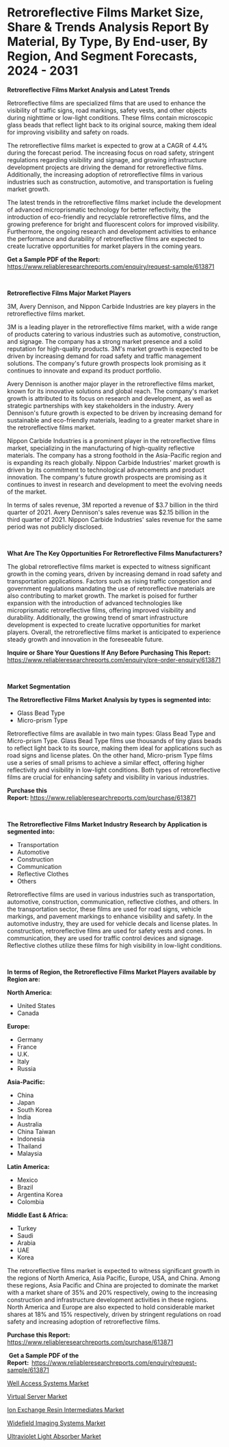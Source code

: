 <p><h1>Retroreflective Films Market Size, Share & Trends Analysis Report By Material, By Type, By End-user, By Region, And Segment Forecasts, 2024 - 2031</h1></p><p><strong>Retroreflective Films Market Analysis and Latest Trends</strong></p>
<p><p>Retroreflective films are specialized films that are used to enhance the visibility of traffic signs, road markings, safety vests, and other objects during nighttime or low-light conditions. These films contain microscopic glass beads that reflect light back to its original source, making them ideal for improving visibility and safety on roads.</p><p>The retroreflective films market is expected to grow at a CAGR of 4.4% during the forecast period. The increasing focus on road safety, stringent regulations regarding visibility and signage, and growing infrastructure development projects are driving the demand for retroreflective films. Additionally, the increasing adoption of retroreflective films in various industries such as construction, automotive, and transportation is fueling market growth.</p><p>The latest trends in the retroreflective films market include the development of advanced microprismatic technology for better reflectivity, the introduction of eco-friendly and recyclable retroreflective films, and the growing preference for bright and fluorescent colors for improved visibility. Furthermore, the ongoing research and development activities to enhance the performance and durability of retroreflective films are expected to create lucrative opportunities for market players in the coming years.</p></p>
<p><strong>Get a Sample PDF of the Report:&nbsp;</strong> <a href="https://www.reliableresearchreports.com/enquiry/request-sample/613871">https://www.reliableresearchreports.com/enquiry/request-sample/613871</a></p>
<p>&nbsp;</p>
<p><strong>Retroreflective Films Major Market Players</strong></p>
<p><p>3M, Avery Dennison, and Nippon Carbide Industries are key players in the retroreflective films market.</p><p>3M is a leading player in the retroreflective films market, with a wide range of products catering to various industries such as automotive, construction, and signage. The company has a strong market presence and a solid reputation for high-quality products. 3M's market growth is expected to be driven by increasing demand for road safety and traffic management solutions. The company's future growth prospects look promising as it continues to innovate and expand its product portfolio.</p><p>Avery Dennison is another major player in the retroreflective films market, known for its innovative solutions and global reach. The company's market growth is attributed to its focus on research and development, as well as strategic partnerships with key stakeholders in the industry. Avery Dennison's future growth is expected to be driven by increasing demand for sustainable and eco-friendly materials, leading to a greater market share in the retroreflective films market.</p><p>Nippon Carbide Industries is a prominent player in the retroreflective films market, specializing in the manufacturing of high-quality reflective materials. The company has a strong foothold in the Asia-Pacific region and is expanding its reach globally. Nippon Carbide Industries' market growth is driven by its commitment to technological advancements and product innovation. The company's future growth prospects are promising as it continues to invest in research and development to meet the evolving needs of the market.</p><p>In terms of sales revenue, 3M reported a revenue of $3.7 billion in the third quarter of 2021. Avery Dennison's sales revenue was $2.15 billion in the third quarter of 2021. Nippon Carbide Industries' sales revenue for the same period was not publicly disclosed.</p></p>
<p>&nbsp;</p>
<p><strong>What Are The Key Opportunities For Retroreflective Films Manufacturers?</strong></p>
<p><p>The global retroreflective films market is expected to witness significant growth in the coming years, driven by increasing demand in road safety and transportation applications. Factors such as rising traffic congestion and government regulations mandating the use of retroreflective materials are also contributing to market growth. The market is poised for further expansion with the introduction of advanced technologies like microprismatic retroreflective films, offering improved visibility and durability. Additionally, the growing trend of smart infrastructure development is expected to create lucrative opportunities for market players. Overall, the retroreflective films market is anticipated to experience steady growth and innovation in the foreseeable future.</p></p>
<p><strong>Inquire or Share Your Questions If Any Before Purchasing This Report:</strong> <a href="https://www.reliableresearchreports.com/enquiry/pre-order-enquiry/613871">https://www.reliableresearchreports.com/enquiry/pre-order-enquiry/613871</a></p>
<p>&nbsp;</p>
<p><strong>Market Segmentation</strong></p>
<p><strong>The Retroreflective Films Market Analysis by types is segmented into:</strong></p>
<p><ul><li>Glass Bead Type</li><li>Micro-prism Type</li></ul></p>
<p><p>Retroreflective films are available in two main types: Glass Bead Type and Micro-prism Type. Glass Bead Type films use thousands of tiny glass beads to reflect light back to its source, making them ideal for applications such as road signs and license plates. On the other hand, Micro-prism Type films use a series of small prisms to achieve a similar effect, offering higher reflectivity and visibility in low-light conditions. Both types of retroreflective films are crucial for enhancing safety and visibility in various industries.</p></p>
<p><strong>Purchase this Report:&nbsp;</strong><a href="https://www.reliableresearchreports.com/purchase/613871">https://www.reliableresearchreports.com/purchase/613871</a></p>
<p>&nbsp;</p>
<p><strong>The Retroreflective Films Market Industry Research by Application is segmented into:</strong></p>
<p><ul><li>Transportation</li><li>Automotive</li><li>Construction</li><li>Communication</li><li>Reflective Clothes</li><li>Others</li></ul></p>
<p><p>Retroreflective films are used in various industries such as transportation, automotive, construction, communication, reflective clothes, and others. In the transportation sector, these films are used for road signs, vehicle markings, and pavement markings to enhance visibility and safety. In the automotive industry, they are used for vehicle decals and license plates. In construction, retroreflective films are used for safety vests and cones. In communication, they are used for traffic control devices and signage. Reflective clothes utilize these films for high visibility in low-light conditions.</p></p>
<p>&nbsp;</p>
<p><strong>In terms of Region, the Retroreflective Films Market Players available by Region are:</strong></p>
<p>
    <p> <strong> North America: </strong>
        <ul>
            <li>United States</li>
            <li>Canada</li>
        </ul>
        </p> 
    <p> <strong> Europe: </strong>
        <ul>
            <li>Germany</li>
            <li>France</li>
            <li>U.K.</li>
            <li>Italy</li>
            <li>Russia</li>
        </ul>
        </p> 
    <p> <strong> Asia-Pacific: </strong>
        <ul>
            <li>China</li>
            <li>Japan</li>
            <li>South Korea</li>
            <li>India</li>
            <li>Australia</li>
            <li>China Taiwan</li>
            <li>Indonesia</li>
            <li>Thailand</li>
            <li>Malaysia</li>
        </ul>
        </p> 
    <p> <strong> Latin America: </strong>
        <ul>
            <li>Mexico</li>
            <li>Brazil</li>
            <li>Argentina Korea</li>
            <li>Colombia</li>
        </ul>
        </p> 
    <p> <strong> Middle East & Africa: </strong>
        <ul>
            <li>Turkey</li>
            <li>Saudi</li>
            <li>Arabia</li>
            <li>UAE</li>
            <li>Korea</li>
        </ul>
    </p>
    </p>
<p><p>The retroreflective films market is expected to witness significant growth in the regions of North America, Asia Pacific, Europe, USA, and China. Among these regions, Asia Pacific and China are projected to dominate the market with a market share of 35% and 20% respectively, owing to the increasing construction and infrastructure development activities in these regions. North America and Europe are also expected to hold considerable market shares at 18% and 15% respectively, driven by stringent regulations on road safety and increasing adoption of retroreflective films.</p></p>
<p><strong>Purchase this Report: </strong><a href="https://www.reliableresearchreports.com/purchase/613871">https://www.reliableresearchreports.com/purchase/613871</a></p>
<p>&nbsp;<strong>Get a Sample PDF of the Report:&nbsp;&nbsp;</strong><a href="https://www.reliableresearchreports.com/enquiry/request-sample/613871">https://www.reliableresearchreports.com/enquiry/request-sample/613871</a></p>
<p><strong></strong></p>
<p><p><a href="https://medium.com/@evertkohler82/well-access-systems-market-report-reveals-the-latest-trends-and-growth-opportunities-of-this-market-1eaf85755f48">Well Access Systems Market</a></p><p><a href="https://medium.com/@marcoshoppe2023/virtual-server-market-outlook-industry-overview-and-forecast-2024-to-2031-8f63474d84d3">Virtual Server Market</a></p><p><a href="https://github.com/RichRobinson5/Market-Research-Report-List-3/blob/main/ion-exchange-resin-intermediates-market.md">Ion Exchange Resin Intermediates Market</a></p><p><a href="https://medium.com/@marcoshoppe2023/widefield-imaging-systems-market-trends-forecast-and-competitive-analysis-to-2031-ffa18185873c">Widefield Imaging Systems Market</a></p><p><a href="https://github.com/lataunyatinikmelvin59ilbd0dv/Market-Research-Report-List-1/blob/main/ultraviolet-light-absorber-market.md">Ultraviolet Light Absorber Market</a></p></p>